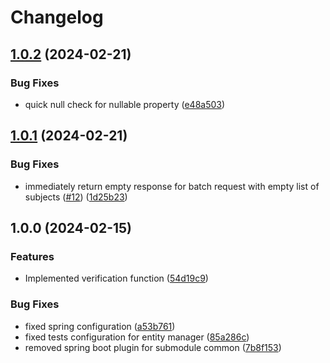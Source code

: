 # Changelog

## [1.0.2](https://github.com/cardano-foundation/cf-token-metadata-registry/compare/v1.0.1...v1.0.2) (2024-02-21)


### Bug Fixes

* quick null check for nullable property ([e48a503](https://github.com/cardano-foundation/cf-token-metadata-registry/commit/e48a50369b7328ad6281a9e65abc8843f4dcac52))

## [1.0.1](https://github.com/cardano-foundation/cf-token-metadata-registry/compare/v1.0.0...v1.0.1) (2024-02-21)


### Bug Fixes

* immediately return empty response for batch request with empty list of subjects ([#12](https://github.com/cardano-foundation/cf-token-metadata-registry/issues/12)) ([1d25b23](https://github.com/cardano-foundation/cf-token-metadata-registry/commit/1d25b238a4671ca6630361b7d3cc1e02eb8eaf6d))

## 1.0.0 (2024-02-15)


### Features

* Implemented verification function ([54d19c9](https://github.com/cardano-foundation/cf-token-metadata-registry/commit/54d19c9719265b47141f325c88c4a3d9d6deb5e5))


### Bug Fixes

* fixed spring configuration ([a53b761](https://github.com/cardano-foundation/cf-token-metadata-registry/commit/a53b761a408eea7bc49da02a1f420dcdd42f785c))
* fixed tests configuration for entity manager ([85a286c](https://github.com/cardano-foundation/cf-token-metadata-registry/commit/85a286cc7034351d929956b049ed56323c49660f))
* removed spring boot plugin for submodule common ([7b8f153](https://github.com/cardano-foundation/cf-token-metadata-registry/commit/7b8f1531dec2eaf646c0075e9a65021a0dddc34a))
